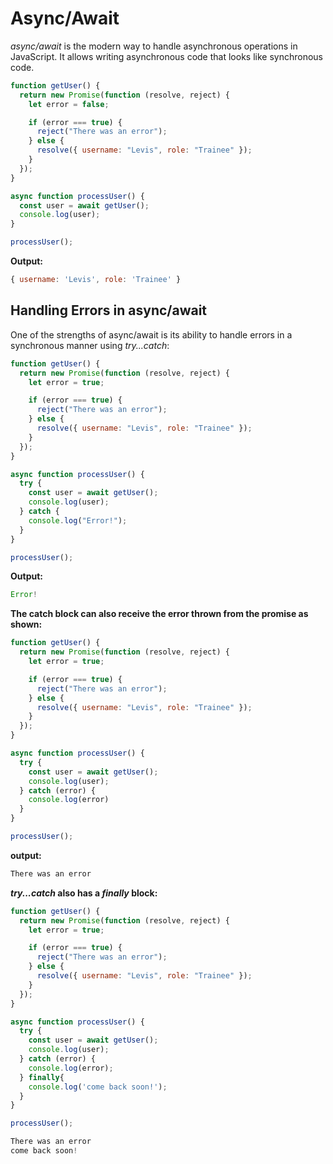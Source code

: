# Async/Await

_async/await_ is the modern way to handle asynchronous operations in JavaScript. It allows writing asynchronous code that looks like synchronous code.

```js
function getUser() {
  return new Promise(function (resolve, reject) {
    let error = false;

    if (error === true) {
      reject("There was an error");
    } else {
      resolve({ username: "Levis", role: "Trainee" });
    }
  });
}

async function processUser() {
  const user = await getUser();
  console.log(user);
}

processUser();

```

**Output:**

```js
{ username: 'Levis', role: 'Trainee' }
```

## Handling Errors in async/await

One of the strengths of async/await is its ability to handle errors in a synchronous manner using _try...catch_:

```js
function getUser() {
  return new Promise(function (resolve, reject) {
    let error = true;

    if (error === true) {
      reject("There was an error");
    } else {
      resolve({ username: "Levis", role: "Trainee" });
    }
  });
}

async function processUser() {
  try {
    const user = await getUser();
    console.log(user);
  } catch {
    console.log("Error!");
  }
}

processUser();
```
**Output:**
```js
Error!
```

**The catch block can also receive the error thrown from the promise as shown:**

```js
function getUser() {
  return new Promise(function (resolve, reject) {
    let error = true;

    if (error === true) {
      reject("There was an error");
    } else {
      resolve({ username: "Levis", role: "Trainee" });
    }
  });
}

async function processUser() {
  try {
    const user = await getUser();
    console.log(user);
  } catch (error) {
    console.log(error)
  }
}

processUser();

```
**output:**
```js
There was an error
```

**_try...catch_ also has a _finally_ block:**

```js
function getUser() {
  return new Promise(function (resolve, reject) {
    let error = true;

    if (error === true) {
      reject("There was an error");
    } else {
      resolve({ username: "Levis", role: "Trainee" });
    }
  });
}

async function processUser() {
  try {
    const user = await getUser();
    console.log(user);
  } catch (error) {
    console.log(error);
  } finally{
    console.log('come back soon!');
  }
}

processUser();

```

```js
There was an error
come back soon!
```